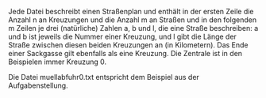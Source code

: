 Jede Datei beschreibt einen Straßenplan und enthält
in der ersten Zeile die Anzahl n an Kreuzungen und die Anzahl m an Straßen und in den folgenden m Zeilen je drei (natürliche) Zahlen a, b und l, die eine Straße beschreiben: a und b ist jeweils die Nummer einer Kreuzung, und l gibt die Länge der Straße zwischen diesen beiden Kreuzungen an (in Kilometern). Das Ende einer Sackgasse gilt ebenfalls als eine Kreuzung.
Die Zentrale ist in den Beispielen immer Kreuzung 0.

Die Datei muellabfuhr0.txt entspricht dem Beispiel aus der Aufgabenstellung.

